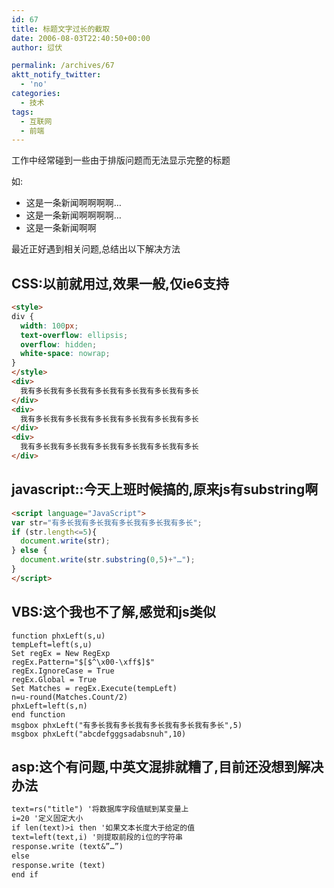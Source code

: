 ```yaml
---
id: 67
title: 标题文字过长的截取
date: 2006-08-03T22:40:50+00:00
author: 愆伏

permalink: /archives/67
aktt_notify_twitter:
  - 'no'
categories:
  - 技术
tags:
  - 互联网
  - 前端
---
```

工作中经常碰到一些由于排版问题而无法显示完整的标题
  
如: 

- 这是一条新闻啊啊啊啊… 
- 这是一条新闻啊啊啊啊… 
- 这是一条新闻啊啊

最近正好遇到相关问题,总结出以下解决方法
  

  
## CSS:以前就用过,效果一般,仅ie6支持

```html
<style>
div {
  width: 100px;
  text-overflow: ellipsis;
  overflow: hidden;
  white-space: nowrap;
}
</style>
<div>
  我有多长我有多长我有多长我有多长我有多长我有多长
</div>
<div>
  我有多长我有多长我有多长我有多长我有多长我有多长
</div>
<div>
  我有多长我有多长我有多长我有多长我有多长我有多长
</div>
```

## javascript::今天上班时候搞的,原来js有substring啊

```html
<script language="JavaScript">
var str="有多长我有多长我有多长我有多长我有多长";
if (str.length<=5){
  document.write(str);
} else {
  document.write(str.substring(0,5)+"…");
}
</script>
```
  
## VBS:这个我也不了解,感觉和js类似

```vbscript
function phxLeft(s,u)
tempLeft=left(s,u)
Set regEx = New RegExp
regEx.Pattern="$[$^\x00-\xff$]$"
regEx.IgnoreCase = True
regEx.Global = True
Set Matches = regEx.Execute(tempLeft)
n=u-round(Matches.Count/2)
phxLeft=left(s,n)
end function
msgbox phxLeft("有多长我有多长我有多长我有多长我有多长",5)
msgbox phxLeft("abcdefgggsadabsnuh",10)
```
  
## asp:这个有问题,中英文混排就糟了,目前还没想到解决办法

```asp
text=rs("title") '将数据库字段值赋到某变量上 
i=20 '定义固定大小
if len(text)>i then '如果文本长度大于给定的值
text=left(text,i) '则提取前段的i位的字符串
response.write (text&”…”)
else
response.write (text)
end if
```